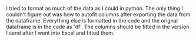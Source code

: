 I tried to format as much of the data as I could in python. The only thing I couldn't figure out was how to autofit columns after exporting the data from the dataframe. Everything else is formatted in the code
and the orignal dataframe is in the code as 'df'. The columns should be fitted in the version I send after I went into Excel and fitted them.
